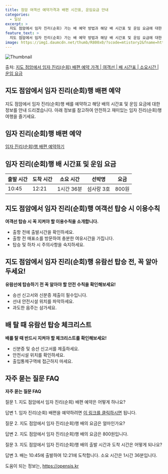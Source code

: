 ```yaml
---
title: 점암 여객선 예약가격과 배편 시간표, 운임요금 안내
categories:
  - 일상
excerpt: >
  지도 점암에서 임자 진리(순회) 가는 배 예약 방법과 해당 배 시간표 및 운임 요금에 대한 가격 정보를 안내 드리겠습니다. 안전하고 재밋는 임자 진리(순회)행 여행을 위해 아래 정보 참고하시기 바랍니다. 임자 진리(순회)행 배편 예약하기 👈 클릭지도 점암에서 임자 진리(순회)행 배 시간표출발 시간도착 시간소요 시간선박명요금10:4512:211시간 36분섬사랑 3호800원임자 진리(순회)행 배편 예약하기 👈 클릭지도 점암에서 임자 진리(순회)행 여객선 탑승 시 이용수칙여객선 탑승 시 꼭 지켜야 할 이용수칙을 소개합니다. 1. 출항 전에 출발시간을 확인하세요. 지도 점암에서 임자 진리(순회)행 배 출항시간을 꼭 확인해주세요. 2. 출항 전 매표소를 방문하여 충분한 여유시간을 가집니다. 선박 출항 시간이 가까..
feature_text: >
  지도 점암에서 임자 진리(순회) 가는 배 예약 방법과 해당 배 시간표 및 운임 요금에 대한 가격 정보를 안내 드리겠습니다. 안전하고 재밋는 임자 진리(순회)행 여행을 위해 아래 정보 참고하시기 바랍니다. 임자 진리(순회)행 배편 예약하기 👈 클릭지도 점암에서 임자 진리(순회)행 배 시간표출발 시간도착 시간소요 시간선박명요금10:4512:211시간 36분섬사랑 3호800원임자 진리(순회)행 배편 예약하기 👈 클릭지도 점암에서 임자 진리(순회)행 여객선 탑승 시 이용수칙여객선 탑승 시 꼭 지켜야 할 이용수칙을 소개합니다. 1. 출항 전에 출발시간을 확인하세요. 지도 점암에서 임자 진리(순회)행 배 출항시간을 꼭 확인해주세요. 2. 출항 전 매표소를 방문하여 충분한 여유시간을 가집니다. 선박 출항 시간이 가까..
image: https://img1.daumcdn.net/thumb/R800x0/?scode=mtistory2&fname=https%3A%2F%2Fblog.kakaocdn.net%2Fdn%2FXZIqZ%2FbtsHCl2CujB%2FkkesaEwVFkud25u5yKiqmk%2Fimg.webp
---
```


![Thumbnail](https://img1.daumcdn.net/thumb/R800x0/?scode=mtistory2&fname=https%3A%2F%2Fblog.kakaocdn.net%2Fdn%2FXZIqZ%2FbtsHCl2CujB%2FkkesaEwVFkud25u5yKiqmk%2Fimg.webp)

<p>출처: <a href="https://opensis.kr/entry/%EC%A7%80%EB%8F%84-%EC%A0%90%EC%95%94%EC%97%90%EC%84%9C-%EC%9E%84%EC%9E%90-%EC%A7%84%EB%A6%AC%EC%88%9C%ED%9A%8C-%EB%B0%B0%ED%8E%B8-%EC%98%88%EC%95%BD-%EA%B0%80%EA%B2%A9-%EC%97%AC%EA%B0%9D%EC%84%A0-%EB%B0%B0-%EC%8B%9C%EA%B0%84%ED%91%9C-%EC%86%8C%EC%9A%94%EC%8B%9C%EA%B0%84-%EC%9A%B4%EC%9E%84-%EC%9A%94%EA%B8%88" rel="dofollow">지도 점암에서 임자 진리(순회) 배편 예약 가격 | 여객선 | 배 시간표 | 소요시간 | 운임 요금</a> </p>

## 지도 점암에서 임자 진리(순회)행 배편 예약

지도 점암에서 임자 진리(순회)행 배를 예약하고 해당 배의 시간표 및 운임 요금에 대한 정보를 안내 드리겠습니다. 아래 정보를 참고하여
안전하고 재미있는 임자 진리(순회)행 여행을 즐기세요.

## 임자 진리(순회)행 배편 예약

[임자 진리(순회)행 배편 예약하기](https://opensis.kr/entry/%EC%A7%80%EB%8F%84-%EC%A0%90%EC%95%94%EC%97%90%EC%84%9C-%EC%9E%84%EC%9E%90-%EC%A7%84%EB%A6%AC%EC%88%9C%ED%9A%8C-%EB%B0%B0%ED%8E%B8-%EC%98%88%EC%95%BD-%EA%B0%80%EA%B2%A9-%EC%97%AC%EA%B0%9D%EC%84%A0-%EB%B0%B0-%EC%8B%9C%EA%B0%84%ED%91%9C-%EC%86%8C%EC%9A%94%EC%8B%9C%EA%B0%84-%EC%9A%B4%EC%9E%84-%EC%9A%94%EA%B8%88)

## 임자 진리(순회)행 배 시간표 및 운임 요금

**출발 시간** | **도착 시간** | **소요 시간** | **선박명** | **요금**  
---|---|---|---|---  
10:45 | 12:21 | 1시간 36분 | 섬사랑 3호 | 800원  
  
## 지도 점암에서 임자 진리(순회)행 여객선 탑승 시 이용수칙

**여객선 탑승 시 꼭 지켜야 할 이용수칙을 소개합니다.**

  * 출항 전에 출발시간을 확인하세요.
  * 출항 전 매표소를 방문하여 충분한 여유시간을 가집니다.
  * 탑승 및 하차 시 주의사항을 숙지하세요.

## 지도 점암에서 임자 진리(순회)행 유람선 탑승 전, 꼭 알아두세요!

**유람선에 탑승하기 전 꼭 알아야 할 안전 수칙을 확인해보세요!**

  * 승선 신고서와 신분증 제출이 필수입니다.
  * 선내 안전시설 위치를 파악하세요.
  * 과도한 음주는 삼가세요.

## 배 탈 때 유람선 탑승 체크리스트

**배를 탈 때 반드시 지켜야 할 체크리스트를 확인해보세요!**

  * 신분증 및 승선 신고서를 제출하세요.
  * 안전시설 위치를 확인하세요.
  * 출입통제구역에 접근하지 마세요.

## 자주 묻는 질문 FAQ

**자주 묻는 질문 FAQ**

질문 1. 지도 점암에서 임자 진리(순회) 배편 예약은 어떻게 하나요?

답변 1. 임자 진리(순회) 배편을 예약하려면 [이 링크를 클릭하시면](https://opensis.kr/entry/%EC%A7%80%EB%8F%84-%EC%A0%90%EC%95%94%EC%97%90%EC%84%9C-%EC%9E%84%EC%9E%90-%EC%A7%84%EB%A6%AC%EC%88%9C%ED%9A%8C-%EB%B0%B0%ED%8E%B8-%EC%98%88%EC%95%BD-%EA%B0%80%EA%B2%A9-%EC%97%AC%EA%B0%9D%EC%84%A0-%EB%B0%B0-%EC%8B%9C%EA%B0%84%ED%91%9C-%EC%86%8C%EC%9A%94%EC%8B%9C%EA%B0%84-%EC%9A%B4%EC%9E%84-%EC%9A%94%EA%B8%88) 됩니다.

질문 2. 지도 점암에서 임자 진리(순회)행 배의 요금은 얼마인가요?

답변 2. 지도 점암에서 임자 진리(순회)행 배의 요금은 800원입니다.

질문 3. 지도 점암에서 임자 진리(순회)행 배의 출발 시간과 도착 시간은 어떻게 되나요?

답변 3. 배는 10:45에 출발하여 12:21에 도착합니다. 소요 시간은 1시간 36분입니다.



 

도움이 되는 정보는, <a href="https://opensis.kr" rel="dofollow">https://opensis.kr</a>


